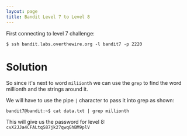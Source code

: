 ```yaml
---
layout: page
title: Bandit Level 7 to Level 8
---
```


First connecting to level 7 challenge:

```
$ ssh bandit.labs.overthewire.org -l bandit7 -p 2220
```

# Solution

So since it's next to word ```miliionth``` we can use the ```grep``` to find the word millionth and the strings around it.

We will have to use the pipe ```|``` character to pass it into grep as shown:

```
bandit7@bandit:~$ cat data.txt | grep millionth
```

This will give us the password for level 8: ```cvX2JJa4CFALtqS87jk27qwqGhBM9plV```